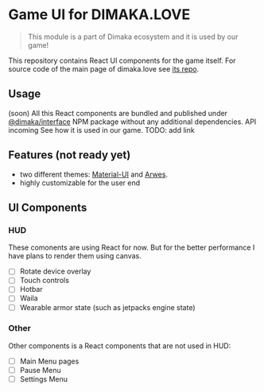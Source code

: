 # Game UI for DIMAKA.LOVE

> This module is a part of Dimaka ecosystem and it is used by our game!

This repository contains React UI components for the game itself. For source code of the main page of dimaka.love see [its repo](https://github.com/dimaka-love/dimaka.love).

## Usage

(soon) All this React components are bundled and published under [@dimaka/interface](http://npmjs.com/@dimaka/interface) NPM package without any additional dependencies.
API incoming
See how it is used in our game. TODO: add link

## Features (not ready yet)

- two different themes: [Material-UI](http://material-ui.com/) and [Arwes](https://arwes.dev/).
- highly customizable for the user end

## UI Components

### HUD

These comonents are using React for now. But for the better performance I have plans to render them using canvas.

- [ ] Rotate device overlay
- [ ] Touch controls
- [ ] Hotbar
- [ ] Waila
- [ ] Wearable armor state (such as jetpacks engine state)

### Other

Other components is a React components that are not used in HUD:

 - [ ] Main Menu pages
 - [ ] Pause Menu
 - [ ] Settings Menu
